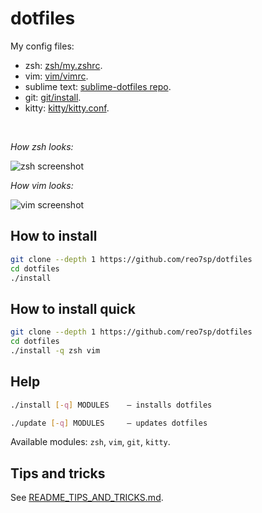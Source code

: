 # dotfiles

My config files:

- zsh: [zsh/my.zshrc](./zsh/my.zshrc).
- vim: [vim/vimrc](./vim/vimrc).
- sublime text: [sublime-dotfiles repo](https://github.com/reo7sp/sublime-dotfiles?tab=readme-ov-file#sublime-dotfiles).
- git: [git/install](./git/install).
- kitty: [kitty/kitty.conf](./kitty/kitty.conf).

<br>

_How zsh looks:_

![zsh screenshot](https://i.imgur.com/aFzMFKZ.png)

_How vim looks:_

![vim screenshot](https://i.imgur.com/NDotxSH.png)

## How to install

```sh
git clone --depth 1 https://github.com/reo7sp/dotfiles
cd dotfiles
./install
```

## How to install quick

```sh
git clone --depth 1 https://github.com/reo7sp/dotfiles
cd dotfiles
./install -q zsh vim
```

## Help

```sh
./install [-q] MODULES    — installs dotfiles
```
```sh
./update [-q] MODULES     — updates dotfiles
```

Available modules: `zsh`, `vim`, `git`, `kitty`.

## Tips and tricks

See [README_TIPS_AND_TRICKS.md](./README_TIPS_AND_TRICKS.md).
